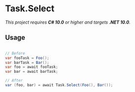 # Task.Select

*This project requires **C# 10.0** or higher and targets **.NET 10.0**.*

## Usage

```csharp

// Before
var fooTask = Foo();
var barTask = Bar();
var foo = await fooTask;
var bar = await barTask;

// After
var (foo, bar) = await Task.Select(Foo(), Bar());

```